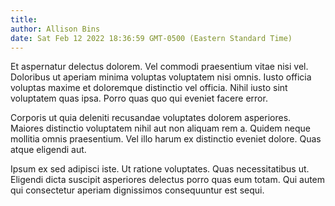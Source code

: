```yaml
---
title: 
author: Allison Bins
date: Sat Feb 12 2022 18:36:59 GMT-0500 (Eastern Standard Time)
---
```

Et aspernatur delectus dolorem. Vel commodi praesentium vitae nisi vel. Doloribus ut aperiam minima voluptas voluptatem nisi omnis. Iusto officia voluptas maxime et doloremque distinctio vel officia. Nihil iusto sint voluptatem quas ipsa. Porro quas quo qui eveniet facere error.

 Corporis ut quia deleniti recusandae voluptates dolorem asperiores. Maiores distinctio voluptatem nihil aut non aliquam rem a. Quidem neque mollitia omnis praesentium. Vel illo harum ex distinctio eveniet dolore. Quas atque eligendi aut.

 Ipsum ex sed adipisci iste. Ut ratione voluptates. Quas necessitatibus ut. Eligendi dicta suscipit asperiores delectus porro quas eum totam. Qui autem qui consectetur aperiam dignissimos consequuntur est sequi.